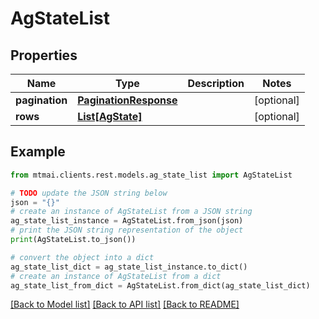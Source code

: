 # AgStateList


## Properties

Name | Type | Description | Notes
------------ | ------------- | ------------- | -------------
**pagination** | [**PaginationResponse**](PaginationResponse.md) |  | [optional] 
**rows** | [**List[AgState]**](AgState.md) |  | [optional] 

## Example

```python
from mtmai.clients.rest.models.ag_state_list import AgStateList

# TODO update the JSON string below
json = "{}"
# create an instance of AgStateList from a JSON string
ag_state_list_instance = AgStateList.from_json(json)
# print the JSON string representation of the object
print(AgStateList.to_json())

# convert the object into a dict
ag_state_list_dict = ag_state_list_instance.to_dict()
# create an instance of AgStateList from a dict
ag_state_list_from_dict = AgStateList.from_dict(ag_state_list_dict)
```
[[Back to Model list]](../README.md#documentation-for-models) [[Back to API list]](../README.md#documentation-for-api-endpoints) [[Back to README]](../README.md)


